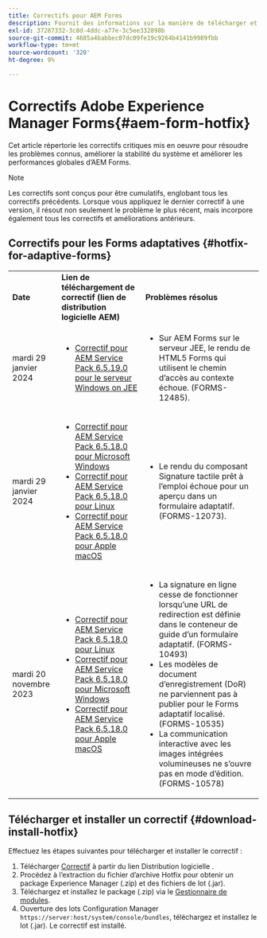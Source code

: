 ```yaml
---
title: Correctifs pour AEM Forms
description: Fournit des informations sur la manière de télécharger et d’installer un correctif pour AEM Forms.
exl-id: 37287332-3c8d-4ddc-a77e-3c5ee332898b
source-git-commit: 4685a4babbec07dc09fe19c9264b4141b9989fbb
workflow-type: tm+mt
source-wordcount: '320'
ht-degree: 9%

---
```


# Correctifs Adobe Experience Manager Forms{#aem-form-hotfix}

Cet article répertorie les correctifs critiques mis en oeuvre pour résoudre les problèmes connus, améliorer la stabilité du système et améliorer les performances globales d’AEM Forms.

>[!NOTE]
>
> Les correctifs sont conçus pour être cumulatifs, englobant tous les correctifs précédents. Lorsque vous appliquez le dernier correctif à une version, il résout non seulement le problème le plus récent, mais incorpore également tous les correctifs et améliorations antérieurs.

## Correctifs pour les Forms adaptatives {#hotfix-for-adaptive-forms}

<table>
  <tbody>
  <tr>
    <td><strong>Date</strong></td>
    <td><strong>Lien de téléchargement de correctif (lien de distribution logicielle AEM)</strong></td>
    <td><strong>Problèmes résolus</strong></td>
  </tr>
  <tr>
    <td>mardi 29 janvier 2024</td>
     <td>
     <ul>
     <li><a href="https://experience.adobe.com/#/downloads/content/software-distribution/en/aem.html?package=%2Fcontent%2Fsoftware-distribution%2Fen%2Fdetails.html%2Fcontent%2Fdam%2Faem%2Fpublic%2Fadobe%2Fpackages%2Fcq650%2Ffd%2Fforms-foundation-qs-content-4.0.170-FORMS-12692-B0001.zip">Correctif pour AEM Service Pack 6.5.19.0 pour le serveur Windows on JEE</a> </li>
     </ul>
     </td>
    <td>
    <ul>
    <li>Sur AEM Forms sur le serveur JEE, le rendu de HTML5 Forms qui utilisent le chemin d’accès au contexte échoue. (FORMS-12485).</li>
    </ul>
    </td>    
  </tr>
  <tr>
    <td>mardi 29 janvier 2024</td>
     <td>
     <ul>
     <li><a href="https://experience.adobe.com/#/downloads/content/software-distribution/en/aem.html?package=%2Fcontent%2Fsoftware-distribution%2Fen%2Fdetails.html%2Fcontent%2Fdam%2Faem%2Fpublic%2Fadobe%2Fpackages%2Fcq650%2Ffd%2Fadobe-aemfd-win-pkg-6.0.1016-004.zip">Correctif pour AEM Service Pack 6.5.18.0 pour Microsoft Windows</a> </li>
     <li><a href="https://experience.adobe.com/#/downloads/content/software-distribution/en/aem.html?package=%2Fcontent%2Fsoftware-distribution%2Fen%2Fdetails.html%2Fcontent%2Fdam%2Faem%2Fpublic%2Fadobe%2Fpackages%2Fcq650%2Ffd%2Fadobe-aemfd-linux-pkg-6.0.1016-004.zip">Correctif pour AEM Service Pack 6.5.18.0 pour Linux</a></li>
     <li><a href="https://experience.adobe.com/#/downloads/content/software-distribution/en/aem.html?package=%2Fcontent%2Fsoftware-distribution%2Fen%2Fdetails.html%2Fcontent%2Fdam%2Faem%2Fpublic%2Fadobe%2Fpackages%2Fcq650%2Ffd%2Fadobe-aemfd-osx-pkg-6.0.1016-004.zip">Correctif pour AEM Service Pack 6.5.18.0 pour Apple macOS</a></li>
     </ul>
     </td>
    <td>
    <ul>
    <li> Le rendu du composant Signature tactile prêt à l’emploi échoue pour un aperçu dans un formulaire adaptatif. (FORMS-12073).</li>
    </ul>
    </td>    
   </tr>
   <tr>
    <td>mardi 20 novembre 2023</td>
     <td>
     <ul>
     <li><a href="https://experience.adobe.com/#/downloads/content/software-distribution/en/aem.html?package=/content/software-distribution/en/details.html/content/dam/aem/public/adobe/packages/cq650/servicepack/fd/adobe-aemfd-linux-pkg-6.0.1016-002.zip">Correctif pour AEM Service Pack 6.5.18.0 pour Linux</a> </li>
     <li><a href="https://experience.adobe.com/#/downloads/content/software-distribution/en/aem.html?package=/content/software-distribution/en/details.html/content/dam/aem/public/adobe/packages/cq650/servicepack/fd/adobe-aemfd-win-pkg-6.0.1016-002.zip">Correctif pour AEM Service Pack 6.5.18.0 pour Microsoft Windows</a> </li>
     <li><a href="https://experience.adobe.com/#/downloads/content/software-distribution/en/aem.html?package=/content/software-distribution/en/details.html/content/dam/aem/public/adobe/packages/cq650/servicepack/fd/adobe-aemfd-osx-pkg-6.0.1016-002.zip">Correctif pour AEM Service Pack 6.5.18.0 pour Apple macOS</a></li>
     </ul>
     </td>
    <td>
    <ul>
    <li>La signature en ligne cesse de fonctionner lorsqu’une URL de redirection est définie dans le conteneur de guide d’un formulaire adaptatif. (FORMS-10493)</li>
    <li>Les modèles de document d’enregistrement (DoR) ne parviennent pas à publier pour le Forms adaptatif localisé. (FORMS-10535)</li>
    <li>La communication interactive avec les images intégrées volumineuses ne s’ouvre pas en mode d’édition. (FORMS-10578)</li>
    </ul>
    </td>    
  </tr>
  <tbody>
</table>

## Télécharger et installer un correctif {#download-install-hotfix}

Effectuez les étapes suivantes pour télécharger et installer le correctif :

1. Télécharger [Correctif](#hotfix-for-adaptive-forms) à partir du lien Distribution logicielle .
1. Procédez à l’extraction du fichier d’archive Hotfix pour obtenir un package Experience Manager (.zip) et des fichiers de lot (.jar).
1. Téléchargez et installez le package (.zip) via le [Gestionnaire de modules](https://experienceleague.adobe.com/docs/experience-manager-65/content/sites/administering/contentmanagement/package-manager.html?lang=es#accessing).
1. Ouverture des lots Configuration Manager `https://server:host/system/console/bundles`, téléchargez et installez le lot (.jar). Le correctif est installé.
